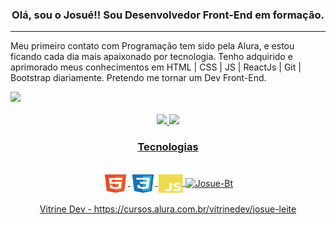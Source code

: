 ### <div align="center">Olá, sou o Josué!! Sou Desenvolvedor Front-End em formação.
 ---------------------------------------------------------------------------------------------------------------------------------------
Meu primeiro contato com Programação tem sido pela Alura, e estou ficando cada dia mais apaixonado por tecnologia.
Tenho adquirido e aprimorado meus conhecimentos em HTML | CSS | JS | ReactJs | Git | Bootstrap diariamente. Pretendo me tornar um Dev Front-End.</div>



<div>
 <a href="https://www.linkedin.com/in/josuéleite" target="_blank">
  <img src="https://img.shields.io/badge/LinkedIn-0077B5?style=for-the-badge&logo=linkedin&logoColor=white" target="_blank"></a>
</div><br>

<div align="center">
  <a href="https://github.com/josueleitejj">
 <img height="150em" src="https://github-readme-stats.vercel.app/api?username=josueleitejj&show_icons=true&theme=dracula&include_all_commits=true&count_private=true"/>
  <img height="150em" src="https://github-readme-stats.vercel.app/api/top-langs/?username=josueleitejj&layout=compact&langs_count=7&theme=dracula"/>
   
### Tecnologias
<div style="display: inline_block"><br>
  <img align="center" alt="Josue-HTML" height="30" width="40" src="https://raw.githubusercontent.com/devicons/devicon/master/icons/html5/html5-original.svg"> 
  <img align="center" alt="Josue-CSS" height="30" width="40" src="https://raw.githubusercontent.com/devicons/devicon/master/icons/css3/css3-original.svg">
  <img align="center" alt="Josue-Js" height="30" width="40" src="https://raw.githubusercontent.com/devicons/devicon/master/icons/javascript/javascript-plain.svg">
  <img align="center" alt="Josue-Bt" height="30" width="40" src="https://cdn.jsdelivr.net/gh/devicons/devicon/icons/bootstrap/bootstrap-original.svg">
          
</div><br>

   
  <div align="center"> Vitrine Dev - https://cursos.alura.com.br/vitrinedev/josue-leite

